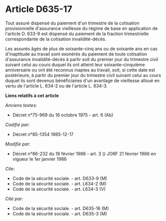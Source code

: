 # Article D635-17

Tout assuré dispensé du paiement d'un trimestre de la cotisation provisionnelle d'assurance vieillesse du régime de base en
application de l'article D. 633-9 est dispensé du paiement de la fraction trimestrielle correspondante de la cotisation
invalidité-décès.

Les assurés âgés de plus de soixante-cinq ans ou de soixante ans en cas d'inaptitude au travail sont exonérés du paiement de
toute cotisation d'assurance invalidité-décès à partir soit du premier jour du trimestre civil suivant celui au cours duquel
ils ont atteint leur soixante-cinquième anniversaire ou ont été reconnus inaptes au travail, soit, si cette date est
postérieure, à partir du premier jour du trimestre civil suivant celui au cours duquel ils sont devenus bénéficiaires d'un
avantage de vieillesse alloué en vertu de l'article L. 634-2 ou de l'article L. 634-3.

**Liens relatifs à cet article**

_Anciens textes_:

  - Décret n°75-969 du 16 octobre 1975 - art. 6 (Ab)

_Codifié par_:

  - Décret n°85-1354 1985-12-17

_Modifié par_:

  - Décret n°86-232 du 18 février 1986 - art. 3 () JORF 21 février 1986 en vigueur le 1er janvier 1986

_Cite_:

  - Code de la sécurité sociale. - art. D633-9 (M)
  - Code de la sécurité sociale. - art. L634-2 (M)
  - Code de la sécurité sociale. - art. L634-3 (V)

_Cité par_:

  - Code de la sécurité sociale. - art. D635-16 (M)
  - Code de la sécurité sociale. - art. D635-3 (M)
